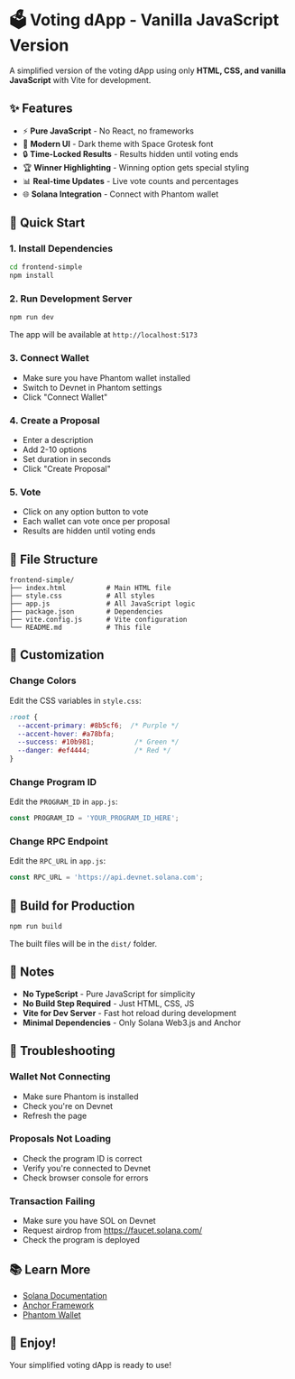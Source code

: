 # 🗳️ Voting dApp - Vanilla JavaScript Version

A simplified version of the voting dApp using only **HTML, CSS, and vanilla JavaScript** with Vite for development.

## ✨ Features

- ⚡ **Pure JavaScript** - No React, no frameworks
- 🎨 **Modern UI** - Dark theme with Space Grotesk font
- 🔒 **Time-Locked Results** - Results hidden until voting ends
- 🏆 **Winner Highlighting** - Winning option gets special styling
- 📊 **Real-time Updates** - Live vote counts and percentages
- 🌐 **Solana Integration** - Connect with Phantom wallet

## 🚀 Quick Start

### 1. Install Dependencies

```bash
cd frontend-simple
npm install
```

### 2. Run Development Server

```bash
npm run dev
```

The app will be available at `http://localhost:5173`

### 3. Connect Wallet

- Make sure you have Phantom wallet installed
- Switch to Devnet in Phantom settings
- Click "Connect Wallet"

### 4. Create a Proposal

- Enter a description
- Add 2-10 options
- Set duration in seconds
- Click "Create Proposal"

### 5. Vote

- Click on any option button to vote
- Each wallet can vote once per proposal
- Results are hidden until voting ends

## 📁 File Structure

```
frontend-simple/
├── index.html          # Main HTML file
├── style.css           # All styles
├── app.js              # All JavaScript logic
├── package.json        # Dependencies
├── vite.config.js      # Vite configuration
└── README.md           # This file
```

## 🎨 Customization

### Change Colors

Edit the CSS variables in `style.css`:

```css
:root {
  --accent-primary: #8b5cf6;  /* Purple */
  --accent-hover: #a78bfa;
  --success: #10b981;          /* Green */
  --danger: #ef4444;           /* Red */
}
```

### Change Program ID

Edit the `PROGRAM_ID` in `app.js`:

```javascript
const PROGRAM_ID = 'YOUR_PROGRAM_ID_HERE';
```

### Change RPC Endpoint

Edit the `RPC_URL` in `app.js`:

```javascript
const RPC_URL = 'https://api.devnet.solana.com';
```

## 🔧 Build for Production

```bash
npm run build
```

The built files will be in the `dist/` folder.

## 📝 Notes

- **No TypeScript** - Pure JavaScript for simplicity
- **No Build Step Required** - Just HTML, CSS, JS
- **Vite for Dev Server** - Fast hot reload during development
- **Minimal Dependencies** - Only Solana Web3.js and Anchor

## 🐛 Troubleshooting

### Wallet Not Connecting

- Make sure Phantom is installed
- Check you're on Devnet
- Refresh the page

### Proposals Not Loading

- Check the program ID is correct
- Verify you're connected to Devnet
- Check browser console for errors

### Transaction Failing

- Make sure you have SOL on Devnet
- Request airdrop from https://faucet.solana.com/
- Check the program is deployed

## 📚 Learn More

- [Solana Documentation](https://docs.solana.com/)
- [Anchor Framework](https://www.anchor-lang.com/)
- [Phantom Wallet](https://phantom.app/)

## 🎉 Enjoy!

Your simplified voting dApp is ready to use!

